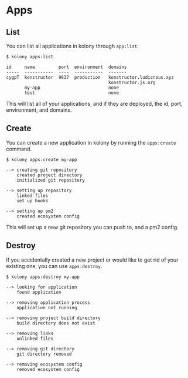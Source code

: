 # Apps
## List
You can list all applications in kolony through `app:list`.
```
$ kolony apps:list

id     name         port  environment  domains
-----  -----------  ----  -----------  -------
cygpT  konstructor  9637  production   konstructor.ludicrous.xyz
                                       konstructor.js.org
       my-app                          none
       test                            none

```
This will list all of your applications, and if they are deployed, the id, port, environment, and domains.
## Create
You can create a new application in kolony by running the `apps:create` command.
```
$ kolony apps:create my-app

--> creating git repository
    created project directory
    initialized git repository

--> setting up repository
    linked files
    set up hooks

--> setting up pm2
    created ecosystem config

```
This will set up a new git repository you can push to, and a pm2 config.
## Destroy
If you accidentally created a new project or would like to get rid of your existing one, you can use `apps:destroy`.
```
$ kolony apps:destroy my-app

--> looking for application
    found application

--> removing application process
    application not running

--> removing project build directory
    build directory does not exist

--> removing links
    unlinked files

--> removing git directory
    git directory removed

--> removing ecosystem config
    removed ecosystem config

```
